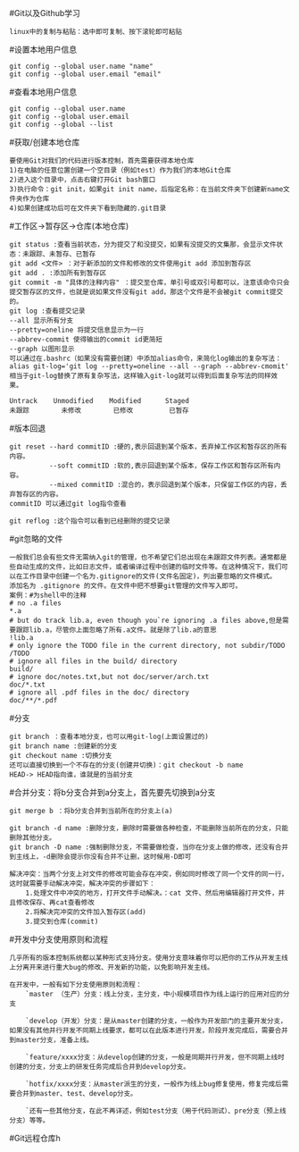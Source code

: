 #Git以及Github学习

    linux中的复制与粘贴：选中即可复制、按下滚轮即可粘贴

#设置本地用户信息
  
    git config --global user.name "name"
    git config --global user.email "email"

#查看本地用户信息

    git config --global user.name
    git config --global user.email
    git config --global --list

#获取/创建本地仓库

    要使用Git对我们的代码进行版本控制，首先需要获得本地仓库
    1)在电脑的任意位置创建一个空目录（例如test）作为我们的本地Git仓库
    2)进入这个目录中，点击右键打开Git bash窗口
    3)执行命令：git init，如果git init name，后指定名称：在当前文件夹下创建新name文件夹作为仓库
    4)如果创建成功后可在文件夹下看到隐藏的.git目录

#工作区->暂存区->仓库(本地仓库)
  
    git status :查看当前状态，分为提交了和没提交，如果有没提交的文集那，会显示文件状态：未跟踪、未暂存、已暂存
    git add <文件> ：对于新添加的文件和修改的文件使用git add 添加到暂存区
    git add . :添加所有到暂存区
    git commit -m "具体的注释内容" ：提交至仓库，单引号或双引号都可以，注意该命令只会提交暂存区的文件，也就是说如果文件没有git add，那这个文件是不会被git commit提交的。
    git log :查看提交记录
    --all 显示所有分支
    --pretty=oneline 将提交信息显示为一行
    --abbrev-commit 使得输出的commit id更简短
    --graph 以图形显示
    可以通过在.bashrc（如果没有需要创建）中添加alias命令，来简化log输出的复杂写法：
    alias git-log='git log --pretty=oneline --all --graph --abbrev-cmomit'
    相当于git-log替换了原有复杂写法，这样输入git-log就可以得到后面复杂写法的同样效果。

    Untrack    Unmodified    Modified      Staged
    未跟踪        未修改        已修改         已暂存

#版本回退

    git reset --hard commitID :硬的,表示回退到某个版本，丢弃掉工作区和暂存区的所有内容。
              --soft commitID :软的,表示回退到某个版本，保存工作区和暂存区所有内容。
              --mixed commitID :混合的，表示回退到某个版本，只保留工作区的内容，丢弃暂存区的内容。
    commitID 可以通过git log指令查看
    
    git reflog :这个指令可以看到已经删除的提交记录

#git忽略的文件

    一般我们总会有些文件无需纳入git的管理，也不希望它们总出现在未跟踪文件列表。通常都是些自动生成的文件，比如日志文件，或者编译过程中创建的临时文件等。在这种情况下，我们可以在工作目录中创建一个名为.gitignore的文件(文件名固定)，列出要忽略的文件模式。
    添加名为 .gitignore 的文件。在文件中把不想要git管理的文件写入即可。
    案例：#为shell中的注释
    # no .a files
    *.a
    # but do track lib.a, even though you`re ignoring .a files above,但是需要跟踪lib.a，尽管你上面忽略了所有.a文件。就是除了lib.a的意思
    !lib.a
    # only ignore the TODO file in the current directory, not subdir/TODO
    /TODO
    # ignore all files in the build/ directory
    build/
    # ignore doc/notes.txt,but not doc/server/arch.txt
    doc/*.txt
    # ignore all .pdf files in the doc/ directory
    doc/**/*.pdf

#分支

    git branch ：查看本地分支，也可以用git-log(上面设置过的)
    git branch name :创建新的分支
    git checkout name :切换分支
    还可以直接切换到一个不存在的分支(创建并切换)：git checkout -b name
    HEAD-> HEAD指向谁，谁就是的当前分支

#合并分支：将b分支合并到a分支上，首先要先切换到a分支

    git merge b ：将b分支合并到当前所在的分支上(a)

    git branch -d name :删除分支，删除时需要做各种检查，不能删除当前所在的分支，只能删除其他分支。
    git branch -D name :强制删除分支，不需要做检查，当你在分支上做的修改，还没有合并到主线上，-d删除会提示你没有合并不让删，这时候用-D即可
    
    解决冲突：当两个分支上对文件的修改可能会存在冲突，例如同时修改了同一个文件的同一行，这时就需要手动解决冲突，解决冲突的步骤如下：
        1.处理文件中冲突的地方，打开文件手动解决。：cat 文件、然后用编辑器打开文件，并且修改保存、再cat查看修改
        2.将解决完冲突的文件加入暂存区(add)
        3.提交到仓库(commit)

#开发中分支使用原则和流程
    
    几乎所有的版本控制系统都以某种形式支持分支。使用分支意味着你可以把你的工作从开发主线上分离开来进行重大bug的修改、开发新的功能，以免影响开发主线。
    
    在开发中，一般有如下分支使用原则和流程：
        `master （生产）分支：线上分支，主分支，中小规模项目作为线上运行的应用对应的分支

        `develop（开发）分支：是从master创建的分支，一般作为开发部门的主要开发分支，如果没有其他并行开发不同期上线要求，都可以在此版本进行开发，阶段开发完成后，需要合并到master分支，准备上线。

        `feature/xxxx分支：从develop创建的分支，一般是同期并行开发，但不同期上线时创建的分支，分支上的研发任务完成后合并到develop分支。

        `hotfix/xxxx分支：从master派生的分支，一般作为线上bug修复使用，修复完成后需要合并到master、test、develop分支。

        `还有一些其他分支，在此不再详述，例如test分支（用于代码测试）、pre分支（预上线分支）等等。

#Git远程仓库h
    





    
  
  
